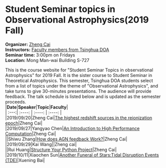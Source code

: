 # Student Seminar topics in Observational Astrophysics(2019 Fall)
**Organizer:** [Zheng Cai](http://sancerre.as.arizona.edu/~caiz/Home/Welcome.html)  
**Instructors:** [Faculty members from Tsinghua DOA](http://astro.tsinghua.edu.cn/index.php/people-faculty)  
**Seminar time:** 3:00pm on Fridays  
**Location:** Mong Man-wai Building S-727  

This is the course website for "Student Seminar Topics in observational Astrophysics" for 2019 Fall. It is the sister course to Student Seminar in Theoretical Astrophysics. This semester, Tsinghua DOA students select from a list of topics under the theme of "Observational Astrophysics", and take turns to give 30-minutes presentations. The audience will provide feedback. The talk schedule is listed below and is updated as the semester proceeds.  
|**Date**|**Speaker**|**Topic**|**Faculty**|  
| :---:| :----: | :----: | :----: |  
|2019/09/20|Zheng Cai|[The highest redshift sources in the reionization epoch](../_include/StudentSeminarSlices/ZhengCai.pdf)|Zheng Cai|  
|2019/09/27|Yangyao Chen|[An Introduction to High Performance Computation](../_include/StudentSeminarSlices/YangyaoChen.pptx)|Zheng Cai|  
||Shiwu Zhang|[How does AGN feedback Work?](../_include/StudentSeminarSlices/ShiwuZhang.pptx)|Zheng Cai|  
|2019/09/29|Kai Wang||Zheng cai|  
||Rui Huang|[Structure Your Python Project](../_include/StudentSeminarSlices/RuiHuang.html)|Zheng Cai|  
|2019/10/11|Xiaochen Sun|[Another Funeral of Stars:Tidal Disruption Events (TDE)](../_include/StudentSeminarSlices/XiaochenSun.pdf)|Xuening Bai|
